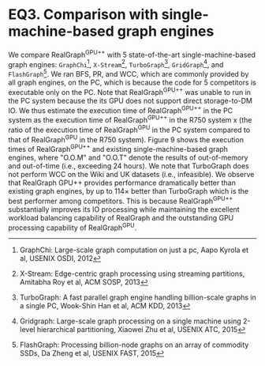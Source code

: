 # EQ3. Comparison with single-machine-based graph engines

We compare RealGraph<sup>GPU++</sup> with 5 state-of-the-art single-machine-based graph engines: `GraphChi`[^Kyr12], `X-Stream`[^Roy13], `TurboGraph`[^Han13], `GridGraph`[^Zhu15], and `FlashGraph`[^Zhe15]. We ran BFS, PR, and WCC, which are commonly provided by all graph engines, on the PC, which is because the code for 5 competitors is executable only on the PC. Note that RealGraph<sup>GPU++</sup> was unable to run in the PC system because the its GPU does not support direct storage-to-DM IO. We thus estimate the execution time of RealGraph<sup>GPU++</sup> in the PC system as the execution time of RealGraph<sup>GPU++</sup> in the R750 system x (the ratio of the execution time of RealGraph<sup>GPU</sup> in the PC system compared to that of RealGraph<sup>GPU</sup> in the R750 system). Figure 9 shows the execution times of RealGraph<sup>GPU++</sup> and existing single-machine-based graph engines, where "O.O.M" and "O.O.T" denote the results of out-of-memory and out-of-time (i.e., exceeding 24 hours). We note that TurboGraph does not perform WCC on the Wiki and UK datasets (i.e., infeasible). We observe that RealGraph GPU++ provides performance dramatically better than existing graph engines, by up to 114× better than TurboGraph which is the best performer among competitors. This is because RealGraph<sup>GPU++</sup> substantially improves its IO processing while maintaining the excellent workload balancing capability of RealGraph and the outstanding GPU processing capability of RealGraph<sup>GPU</sup>.

[^Kyr12]: GraphChi: Large-scale graph computation on just a pc, Aapo Kyrola et al, USENIX OSDI, 2012
[^Roy13]: X-Stream: Edge-centric graph processing using streaming partitions, Amitabha Roy et al, ACM SOSP, 2013
[^Han13]: TurboGraph: A fast parallel graph engine handling billion-scale graphs in a single PC, Wook-Shin Han et al, ACM KDD, 2013
[^Zhu15]: Gridgraph: Large-scale graph processing on a single machine using 2-level hierarchical partitioning, Xiaowei Zhu et al, USENIX ATC, 2015
[^Zhe15]: FlashGraph: Processing billion-node graphs on an array of commodity SSDs, Da Zheng et al, USENIX FAST, 2015
